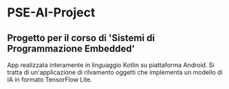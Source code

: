 # PSE-AI-Project
## Progetto per il corso di 'Sistemi di Programmazione Embedded' ##

App realizzata interamente in linguaggio Kotlin su piattaforma Android.
Si tratta di un'applicazione di rilvamento oggetti che implementa un modello di IA in formato TensorFlow Lite.

